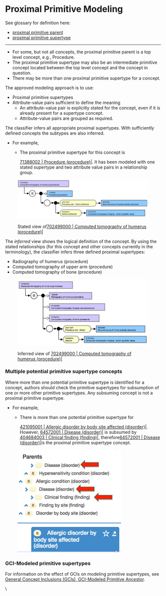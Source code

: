 # Proximal Primitive Modeling

See glossary for definition here:

* &#x20;[proximal primitive parent](https://app.gitbook.com/s/P21QucCX9Y41nBQt50ad/p/proximal-primitive-parent "mention")
* [proximal primitive supertype](https://app.gitbook.com/s/P21QucCX9Y41nBQt50ad/p/proximal-primitive-supertype "mention")

***

* For some, but not all concepts, the proximal primitive parent is a top level concept, e.g., Procedure.
* The proximal primitive supertype may also be an intermediate primitive concept located between the top level concept and the concept in question.&#x20;
* There may be more than one proximal primitive supertype for a concept.

The approved modeling approach is to use:

* Proximal primitive supertypes
* Attribute-value pairs sufficient to define the meaning &#x20;
  * An attribute-value pair is explicitly stated for the concept, even if it is already present for a supertype concept.
  * Attribute-value pairs are grouped as required. &#x20;

The classifier infers all appropriate proximal supertypes. With sufficiently defined concepts the subtypes are also inferred. &#x20;

* For example,
  *   The proximal primitive supertype for this concept is

      [71388002 | Procedure (procedure)|](http://snomed.info/id/71388002).  It has been modeled with one stated supertype and two attribute value pairs in a relationship group.

<figure><img src="../../../.gitbook/assets/image (1) (1) (1) (1).png" alt=""><figcaption><p>Stated view of<a href="http://snomed.info/id/702499000">702499000 | Computed tomography of humerus (procedure)|</a></p></figcaption></figure>

The _inferred_ view shows the logical definition of the concept. By using the stated relationships (for this concept and other concepts currently in the terminology), the classifier infers three defined proximal supertypes:

* Radiography of humerus (procedure)
* Computed tomography of upper arm (procedure)
* Computed tomography of bone (procedure)

<figure><img src="../../../.gitbook/assets/image (1) (1) (1) (1) (1).png" alt=""><figcaption><p>Inferred view of <a href="http://snomed.info/id/702499000">702499000 | Computed tomography of humerus (procedure)|</a></p></figcaption></figure>

### Multiple potential primitive supertype concepts <a href="#multiple-potential-primitive-supertype-concepts" id="multiple-potential-primitive-supertype-concepts"></a>

Where more than one potential primitive supertype is identified for a concept, authors should check the primitive supertypes for subsumption of one or more other primitive supertypes. Any subsuming concept is not a proximal primitive supertype.&#x20;

* For example,&#x20;
  *   There is more than one potential primitive supertype for

      [421095001 | Allergic disorder by body site affected (disorder)|](http://snomed.info/id/421095001).  However, [64572001 | Disease (disorder)|](http://snomed.info/id/64572001) is subsumed by [404684003 | Clinical finding (finding)|](http://snomed.info/id/404684003), therefore[64572001 | Disease (disorder)|](http://snomed.info/id/64572001)is the proximal primitive supertype concept.

<figure><img src="../../../.gitbook/assets/image (2) (1) (1).png" alt=""><figcaption></figcaption></figure>

### GCI-Modeled primitive supertypes  <a href="#gci-modeled-primitive-supertypes" id="gci-modeled-primitive-supertypes"></a>

For information on the effect of GCIs on modeling primitive supertypes, see [General Concept Inclusions (GCIs), GCI-Modeled Primitive Ancestor](https://conf.spaces.snomed.org/wiki/spaces/DOCEG/pages/133244597).

\
